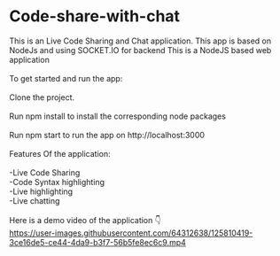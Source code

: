 # Code-share-with-chat
This is an Live Code Sharing and Chat application. This app is based on NodeJs and using SOCKET.IO for backend
This is a NodeJS based web application
<br/>
<br/>
To get started and run the app:
<br/>
<br/>
Clone the project.
<br/>
<br/>
Run npm install to install the corresponding node packages
<br/>
<br/>
Run npm start to run the app on http://localhost:3000
<br/>
<br/>
Features Of the application:
<br/>
<br/>
-Live Code Sharing
<br/>
-Code Syntax highlighting
<br/>
-Live highlighting
<br/>
-Live chatting
<br/>
<br/>
Here is a demo video of the application 👇<br/>
https://user-images.githubusercontent.com/64312638/125810419-3ce16de5-ce44-4da9-b3f7-56b5fe8ec6c9.mp4

